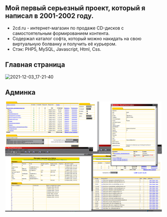 ## Мой первый серьезный проект, который я написал в 2001-2002 году.
- 2cd.ru - интернет-магазин по продаже CD-дисков с самостоятельным формированием контента.
- Содержал каталог софта, который можно накидать на свою виртуальную болванку и получить её курьером.
- Стэк: PHP5, MySQL, Javascript, Html, Css.

## Главная страница
![2021-12-03_17-21-40](https://user-images.githubusercontent.com/6584571/144617997-76a37753-3a0a-4ad7-85ea-27457ec1ee19.png)
## Админка
<img src="p1.gif">

